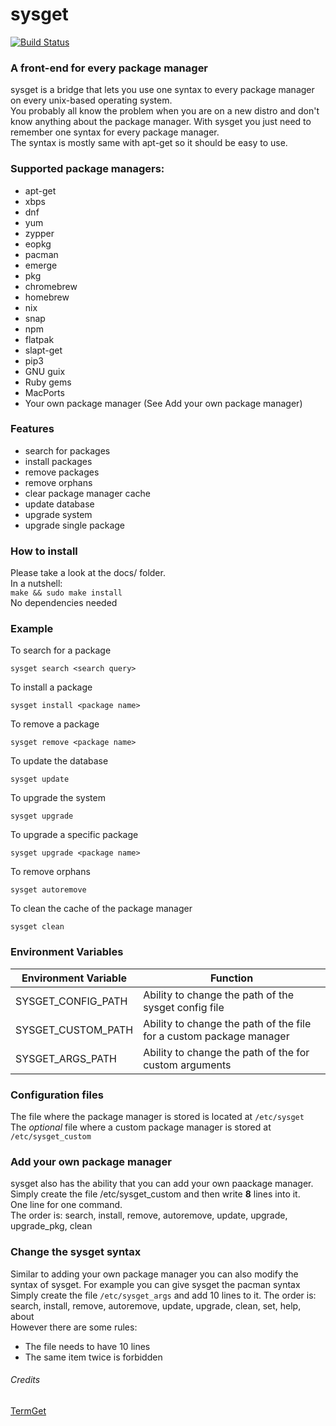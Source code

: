 # sysget

[![Build Status](https://travis-ci.org/emilengler/sysget.svg?branch=master)](https://travis-ci.org/emilengler/sysget)
### A front-end for every package manager<br>
sysget is a bridge that lets you use one syntax to every package manager on every unix-based operating system.<br>
You probably all know the problem when you are on a new distro and don't know anything about the package manager. With sysget you just need to remember one syntax for every package manager.<br>
The syntax is mostly same with apt-get so it should be easy to use.<br>
### Supported package managers:
* apt-get
* xbps
* dnf
* yum
* zypper
* eopkg
* pacman
* emerge
* pkg
* chromebrew
* homebrew
* nix
* snap
* npm
* flatpak
* slapt-get
* pip3
* GNU guix
* Ruby gems
* MacPorts
* Your own package manager (See Add your own package manager)

### Features
* search for packages
* install packages
* remove packages
* remove orphans
* clear package manager cache
* update database
* upgrade system
* upgrade single package

### How to install
Please take a look at the docs/ folder.<br>
In a nutshell:<br>
```make && sudo make install```<br>
No dependencies needed

### Example
To search for a package
```
sysget search <search query>
```
To install a package
```
sysget install <package name>
```
To remove a package
```
sysget remove <package name>
```
To update the database
```
sysget update
```
To upgrade the system
```
sysget upgrade
```
To upgrade a specific package
```
sysget upgrade <package name>
```
To remove orphans
```
sysget autoremove
```
To clean the cache of the package manager
```
sysget clean
```
### Environment Variables
| Environment Variable | Function                                                            |
|----------------------|---------------------------------------------------------------------|
| SYSGET_CONFIG_PATH   | Ability to change the path of the sysget config file                |
| SYSGET_CUSTOM_PATH   | Ability to change the path of the file for a custom package manager |
| SYSGET_ARGS_PATH     | Ability to change the path of the for custom arguments              |
### Configuration files
The file where the package manager is stored is located at `/etc/sysget`<br>
The *optional* file where a custom package manager is stored at `/etc/sysget_custom`<br>
### Add your own package manager
sysget also has the ability that you can add your own paackage manager.<br>
Simply create the file /etc/sysget_custom and then write **8** lines into it.<br>
One line for one command.<br>
The order is: search, install, remove, autoremove, update, upgrade, upgrade_pkg, clean
### Change the sysget syntax
Similar to adding your own package manager you can also modify the syntax of sysget. For example you can give sysget the pacman syntax<br>
Simply create the file `/etc/sysget_args` and add 10 lines to it.
The order is: search, install, remove, autoremove, update, upgrade, clean, set, help, about<br>
However there are some rules:<br>
* The file needs to have 10 lines
* The same item twice is forbidden
###### Credits
[TermGet](https://github.com/termget/termget)
